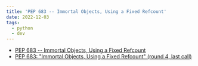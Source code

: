 ```yaml
---
title: 'PEP 683 -- Immortal Objects, Using a Fixed Refcount'
date: 2022-12-03
tags:
  - python
  - dev
---
```


- [PEP 683 -- Immortal Objects, Using a Fixed Refcount](https://peps.python.org/pep-0683)
- [PEP 683: "Immortal Objects, Using a Fixed Refcount" (round 4, last call)](https://discuss.python.org/t/pep-683-immortal-objects-using-a-fixed-refcount-round-4-last-call/18183)
